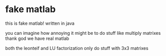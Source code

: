 # fake matlab

this is fake matlab! written in java

you can imagine how annoying it might be to do stuff like multiply matrixes
thank god we have real matlab

both the leonteif and LU factorization only do stuff with 3x3 matrixes
